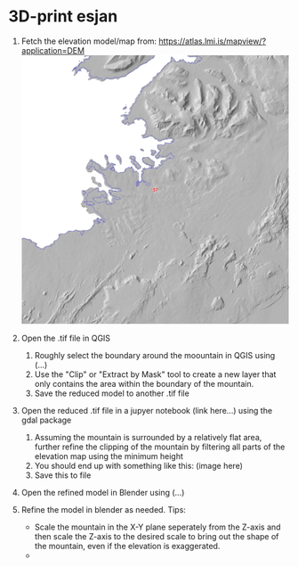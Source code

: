 # 3D-print esjan


1. Fetch the elevation model/map from: https://atlas.lmi.is/mapview/?application=DEM
![elevation map](https://github.com/sverrirhd/3D-prenta-esjuna/raw/main/images/lmi-ss.png)

2. Open the .tif file in QGIS
   1. Roughly select the boundary around the moountain in QGIS using (...)
   2. Use the "Clip" or "Extract by Mask" tool to create a new layer that only contains the area within the boundary of the mountain.
   3. Save the reduced model to another .tif file
3. Open the reduced .tif file in a jupyer notebook (link here...) using the gdal package
   1. Assuming the mountain is surrounded by a relatively flat area, further refine the clipping of the mountain by filtering all parts of the elevation map using the minimum height
   2. You should end up with something like this: (image here)
   3. Save this to file
4. Open the refined model in Blender using (...)
5. Refine the model in blender as needed. Tips:
   - Scale the mountain in the X-Y plane seperately from the Z-axis and then scale the Z-axis to the desired scale to bring out the shape of the mountain, even if the elevation is exaggerated. 
   - 